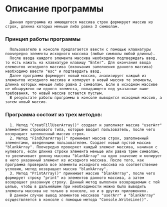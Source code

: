# **Описание программы**

      Данная программа из имеющегося массива строк формирует массив из строк, длинна которых меньше либо равна 3 символам.

### **Принцип работы программы**

      Пользователю в консоле предлагается ввести с помощью клавиатуры поочередно элементы исходного массива (любые символы любой длинны). 
      После ввода каждого элемента массива необходимо подтверждать ввод, то есть нажать на клавиатуре клавишу "Enter". Для окончания ввода елементов исходного массива (окончания заполнения данного массива) необходимо ввести "esc" и подтвердить ввод. 
      Далее программа формирует новый массив, анализирует каждый из элементов исходного массива и копирует в новый массив те элементы, длинна которых меньше либо равна 3 символам. Если в исходном массиве не обнаружено ни одного элемента, попадающего под указанные выше требования, то новый массив остается пустым.
      В результате работы программы в консоле выводится исходный массив, а затем новый массив.

### **Программа состоит из трех методов:** 
      1. Метод "CreatFillUserArray()" создает и заполняет массив "userArr" элементами строкового типа, которые вводит пользователь, после чего возвращает заполненный массив строк.
      2. Метод "FindCharArray()" принимает массив строк, заполненный элементами, введенными пользователем. Создает новый пустой массив "blankArray". Поочередно проверяет каждый элемент массива, начиная с нулевого, если длинна строки элемента меньше или равна трем символам, то увеличивает длинну массива "blankArray" на одно значение и копирует в него указанный элемент из исходного массива. После того, как программа проверила все элементы исходного массива на соответствение условию, метод возвращает массив "blankArray".
      3. Метод "PrintArray()" принимает массив "blankArray", после чего формирует строку "print" из элементов данного массива, а затем возвращает указанную строку. Данный метод выполнен возвращаемым с той целью, чтобы в дальнейшем при необходимости можно было выводить элементы массива не только в консоле, но и в других приложениях.
      В данном случае вывод элементов массивов "userArr" и "blankArray" осуществляется в консоле с помощью метода "Console.WriteLine()".